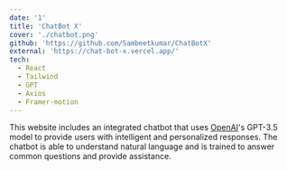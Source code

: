 ```yaml
---
date: '1'
title: 'ChatBot X'
cover: './chatbot.png'
github: 'https://github.com/Sambeetkumar/ChatBotX'
external: 'https://chat-bot-x.vercel.app/'
tech:
  - React
  - Tailwind
  - GPT
  - Axios
  - Framer-motion
---
```


This website includes an integrated chatbot that uses [OpenAI](https://openai.com/)'s GPT-3.5 model to provide users with intelligent and personalized responses. The chatbot is able to understand natural language and is trained to answer common questions and provide assistance.

